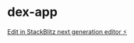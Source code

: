 # dex-app

[Edit in StackBlitz next generation editor ⚡️](https://stackblitz.com/~/github.com/PokerfaceSwede/dex-app)
